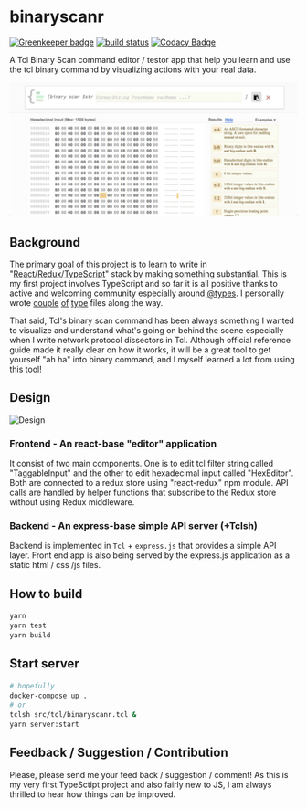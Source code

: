 # binaryscanr

[![Greenkeeper badge](https://badges.greenkeeper.io/shuntksh/binaryscanr.svg)](https://greenkeeper.io/)
[![build status](https://travis-ci.org/shuntksh/binaryscanr.svg?branch=master)](https://travis-ci.org/shuntksh/binaryscanr)
[![Codacy Badge](https://api.codacy.com/project/badge/Grade/672d5dca2c154c5cba660fcad52dedef)](https://www.codacy.com/app/shuntksh/binaryscanr?utm_source=github.com&amp;utm_medium=referral&amp;utm_content=shuntksh/binaryscanr&amp;utm_campaign=Badge_Grade)

A Tcl Binary Scan command editor / testor app that help you learn and use the tcl binary command by visualizing actions with your real data.

[![Demo](https://raw.githubusercontent.com/shuntksh/binaryscanr/master/assets/demo.gif)](https://binaryscanr.com/)

## Background

The primary goal of this project is to learn to write in "[React](https://facebook.github.io/react/)/[Redux](http://redux.js.org/)/[TypeScript](http://www.typescriptlang.org/)" stack by making something substantial. This is my first project involves TypeScript and so far it is all positive thanks to active and welcoming community especially around [@types](http://definitelytyped.org/). I personally wrote [couple](https://www.npmjs.com/package/@types/strong-cluster-control) [of](https://www.npmjs.com/package/@types/forever-monitor) [type](https://www.npmjs.com/package/@types/react-portal) files along the way.

That said, Tcl's binary scan command has been always something I wanted to visualize and understand what's going on behind the scene especially when I write network protocol dissectors in Tcl. Although official reference guide made it really clear on how it works, it will be a great tool to get yourself "ah ha" into binary command, and I myself learned a lot from using this tool!

## Design

![Design](https://raw.githubusercontent.com/shuntksh/binaryscanr/master/assets/highlevel_design.gif)

### Frontend - An react-base "editor" application

It consist of two main components. One is to edit tcl filter string called "TaggableInput" and the other to edit hexadecimal input called "HexEditor". Both are connected to a redux store using "react-redux" npm module. API calls are handled by helper functions that subscribe to the Redux store without using Redux middleware.

### Backend - An express-base simple API server (+Tclsh)

Backend is implemented in `Tcl` + `express.js` that provides a simple API layer. Front end app is also being served by the express.js application as a static html / css /js files.

## How to build

```bash
yarn
yarn test
yarn build
```

## Start server

```bash
# hopefully
docker-compose up .
# or
tclsh src/tcl/binaryscanr.tcl &
yarn server:start
```

## Feedback / Suggestion / Contribution

Please, please send me your feed back / suggestion / comment! As this is my very first TypeSctipt project and also fairly new to JS, I am always thrilled to hear how things can be improved.
